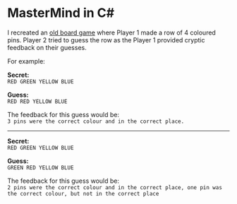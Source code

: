 # MasterMind in C#
I recreated an [old board game](https://en.wikipedia.org/wiki/Mastermind_(board_game)) where Player 1 made a row of 4 coloured pins. Player 2 tried to guess the row as the Player 1 provided cryptic feedback on their guesses.
 
For example:
 
**Secret:** <br/>
`RED GREEN YELLOW BLUE`
 
**Guess:** <br/>
`RED RED YELLOW BLUE`

The feedback for this guess would be: </br>
`3 pins were the correct colour and in the correct place.`

---

**Secret:** <br/>
`RED GREEN YELLOW BLUE`
 
**Guess:** <br/>
`GREEN RED YELLOW BLUE`

The feedback for this guess would be: </br>
`2 pins were the correct colour and in the correct place,
one pin was the correct colour, but not in the correct place`